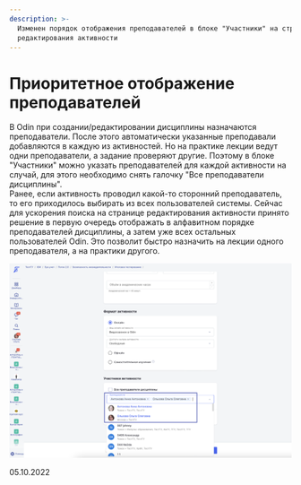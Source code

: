 ```yaml
---
description: >-
  Изменен порядок отображения преподавателей в блоке "Участники" на странице
  редактирования активности
---
```


# Приоритетное отображение преподавателей

В Odin при создании/редактировании дисциплины назначаются преподаватели. После этого автоматически указанные преподавали добавляются в каждую из активностей. Но на практике лекции ведут одни преподаватели, а задание проверяют другие. Поэтому в блоке "Участники" можно указать преподавателей для  каждой активности на случай, для этого необходимо снять галочку "Все преподаватели дисциплины".\
Ранее,  если активность проводил какой-то сторонний преподаватель, то его приходилось выбирать из всех пользователей системы. Сейчас для ускорения поиска на странице редактирования активности принято решение в первую очередь отображать в алфавитном порядке преподавателей дисциплины, а затем уже всех остальных пользователей Odin. Это позволит быстро назначить на лекции одного преподавателя, а на практики другого.

![](<../../.gitbook/assets/image (86) (2).png>)

05.10.2022
